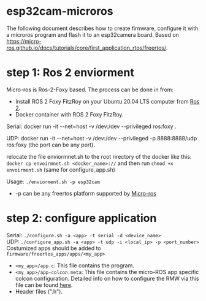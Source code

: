 # esp32cam-microros
The following document describes how to create firmware, configure it with a microros program and flash it to an esp32camera board.
Based on https://micro-ros.github.io/docs/tutorials/core/first_application_rtos/freertos/.

# step 1: Ros 2 enviorment
Micro-ros is Ros-2-Foxy based. The process can be done in from:
* Install ROS 2 Foxy FitzRoy on your Ubuntu 20.04 LTS computer from [Ros 2](https://index.ros.org/doc/ros2/Installation/Foxy/Linux-Install-Debians/).
* Docker container with ROS 2 Foxy FitzRoy.

Serial: 
docker run -it --net=host -v /dev:/dev --privileged  ros:foxy .

UDP: 
docker run -it --net=host -v /dev:/dev --privileged -p 8888:8888/udp  ros:foxy (the port can be any port).

relocate the file enviormnet.sh to the root rirectory of the docker like this:
`docker cp envoirmnet.sh <docker_name>://` 
and then run `chmod +x envoirment.sh` (same for configure_app.sh)

Usage: 
`./enviorment.sh -p esp32cam`
* -p can be any freertos platform supported by [Micro-ros](https://github.com/micro-ROS/micro_ros_setup)

# step 2: configure application

Serial:
`./configure.sh -a <app> -t serial -d <device_name>`                                                                                                                 
UDP:
`./configure_app.sh -a <app> -t udp -i <local_ip> -p <port_number>`                                                                                               
Costumized apps should be added to `firmware/freertos_apps/apps/<my_app>`
* `<my_app>/app.c`: This file contains the program.
* `<my_app>/app-colcon.meta`: This file contains the micro-ROS app specific colcon configuration. Detailed info on how to configure the RMW via this file can be found [here](https://micro-ros.github.io/docs/tutorials/core/microxrcedds_rmw_configuration/).
* Header files (".h").

